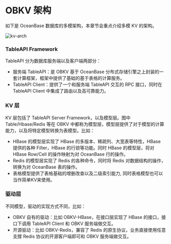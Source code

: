 # OBKV 架构

如下是 OceanBase 数据库的多模架构，本章节会重点介绍多模 KV 的架构。

![kv-arch](https://obbusiness-private.oss-cn-shanghai.aliyuncs.com/doc/img/observer/kv/kv-architecture.png)

### TableAPI Framework

TableAPI 分为数据库服务端以及客户端两部分：

* 服务端 TableAPI：是 OBKV 基于 OceanBase 分布式存储引擎之上封装的一套计算框架，框架中提供了基础的基于表格的计算服务。
* TableAPI Client：提供了一个和服务端 TableAPI 交互的 RPC 接口，同时在 TableAPI Client 中集成了路由以及高可靠能力。

### KV 层

KV 层包括了 TableAPI Server Framework，以及模型层。图中 Table/Hbase/Redis 等在 OBKV 中都称为模型层，模型层提供了对于模型的计算能力，以及将特定模型转换为表模型。比如：

* HBase 的模型层实现了 HBase 的多版本、稀疏列、大宽表等特性，HBase 提供的各种 Filter，HBase 的行锁等功能。同时 HBase 的模型层，将对 HBase Row/Cell 的操作映射为对 OceanBase 行的操作。
* Redis 的模型层实现了 Redis 的各种命令，同时将 Redis 对数据结构的操作，转换为对 OceanBase 表的操作。
* 表格模型提供了表格基础的增删改查以及二级索引能力, 同时表格模型也可以当作简单KV来使用。

### 驱动层

不同模型，驱动的实现方式不同，比如：

* OBKV 自有的驱动：比如 OBKV-HBase，在接口层实现了 HBase 的接口，接口下调用 TableAPI Client 和 OBKV 服务端做交互。
* 开源驱动：比如 OBKV-Redis，兼容了 Redis 的原生协议，业务直接使用任意支撑 Redis 协议的开源客户端即可和 OBKV 服务端做交互。